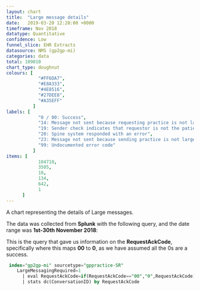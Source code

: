 ```yaml
---
layout: chart
title:  "Large message details"
date:   2019-03-20 12:28:00 +0000
timeframe: Nov 2018
datatype: Quantitative
confidence: Low
funnel_slice: EHR Extracts
datasource: NMS (gp2gp-mi)
categories: data
total: 109010
chart_type: doughnut
colours: [
            "#FF6DA7",
            "#E8A333",
            "#4E8516",
            "#27DEE8",
            "#A35EFF"
          ]
labels: [
            "0 / 00: Success",
            "14: Message not sent because requesting practice is not large message compliant",
            "19: Sender check indicates that requestor is not the patients current health care provider",
            "20: Spine system responded with an error",
            "23: Message not sent because sending practice is not large message compliant",
            "99: Undocumented error code"
          ]
items: [
            104710,
            3505,
            18,
            134,
            642,
            1
      ]
---
```

A chart representing the details of Large messages.

The data was collected from **Splunk** with the following query, and the date range was **1st-30th November 2018**:

This is the query that gave us information on the **RequestAckCode**, specifically where this maps **00** to **0**, as we have assumed all the 0s are a success.
```sql
 index="gp2gp-mi" sourcetype="gppractice-SR"
    LargeMessagingRequired=1
      | eval RequestAckCode=if(RequestAckCode=="00","0",RequestAckCode)
      | stats dc(ConversationID) by RequestAckCode
```
